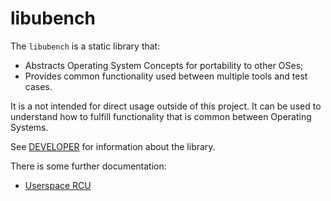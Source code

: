 # libubench

The `libubench` is a static library that:

- Abstracts Operating System Concepts for portability to other OSes;
- Provides common functionality used between multiple tools and test cases.

It is a not intended for direct usage outside of this project. It can be used to
understand how to fulfill functionality that is common between Operating
Systems.

See [DEVELOPER](./DEVELOPER.md) for information about the library.

There is some further documentation:

- [Userspace RCU](./docs/rcu.md)
